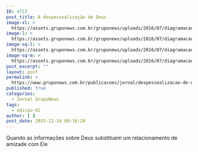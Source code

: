 ```yaml
---
ID: 4713
post_title: A despessoalização de Deus
image-xl: >
  https://assets.gruponews.com.br/gruponews/uploads/2016/07/diagramacao-gruponews-dezembro-grafica-final-1-1920x1080.jpg
image-l: >
  https://assets.gruponews.com.br/gruponews/uploads/2016/07/diagramacao-gruponews-dezembro-grafica-final-1-1280x720.jpg
image-sq-l: >
  https://assets.gruponews.com.br/gruponews/uploads/2016/07/diagramacao-gruponews-dezembro-grafica-final-1-1280x1280.jpg
image-sq-m: >
  https://assets.gruponews.com.br/gruponews/uploads/2016/07/diagramacao-gruponews-dezembro-grafica-final-1-720x720.jpg
post_excerpt: ""
layout: post
permalink: >
  https://www.gruponews.com.br/publicacoes/jornal/despessoalizacao-de-deus-2
published: true
categories:
  - Jornal GrupoNews
tags:
  - edicao-82
author: [ ]
post_date: 2015-12-14 09:16:20
---
```

Quando as informações sobre Deus substituem um relacionamento de amizade com Ele